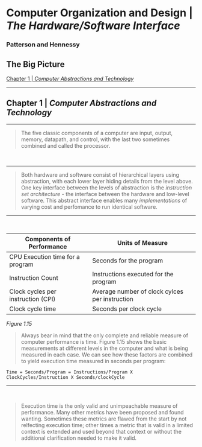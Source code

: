 # Computer Organization and Design | *The Hardware/Software Interface*
### Patterson and Hennessy

## The Big Picture
[Chapter 1 | *Computer Abstractions and Technology*](#Chapter-1--Computer-Abstractions-and-Technology)
<hr>

## Chapter 1 | *Computer Abstractions and Technology*
<hr>

> The five classic components of a computer are input, output, memory, datapath, and control, with the last two sometimes combined and called the processor.
<br>
<hr>


> Both hardware and software consist of hierarchical layers using abstraction, with each lower layer hiding details from the level above. One key interface between the levels of abstraction is the *instruction set architecture* - the interface between the hardware and low-level software. This abstract interface enables many *implementations* of varying cost and perfomance to run identical software.
<hr>
<br>

| Components of Performance | Units of Measure |
|---|---|
|CPU Execution time for a program|Seconds for the program|
|Instruction Count|Instructions executed for the program|
|Clock cycles per instruction (CPI)|Average number of clock cylces per instruction|
|Clock cycle time|Seconds per clock cycle|


*Figure 1.15*
> Always bear in mind that the only complete and reliable measure of computer performance is time. Figure 1.15 shows the basic measurements at different levels in the computer and what is being measured in each case. We can see how these factors are combined to yield execution time measured in seconds per program:


```
Time = Seconds/Program = Instructions/Program X ClockCycles/Instruction X Seconds/clockCycle
```
<hr>
<br>

> Execution time is the only valid and unimpeachable measure of performance. Many other metrics have been proposed and found wanting. Sometimes these metrics are flawed from the start by not relfecting execution time; other times a metric that is valid in a limited context is extended and used beyond that context or without the additional clarification needed to make it valid.

